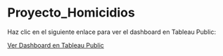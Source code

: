 # Proyecto_Homicidios

Haz clic en el siguiente enlace para ver el dashboard en Tableau Public:

[Ver Dashboard en Tableau Public](https://public.tableau.com/shared/HJ9PZTSZ9?:display_count=n&:origin=viz_share_link)
